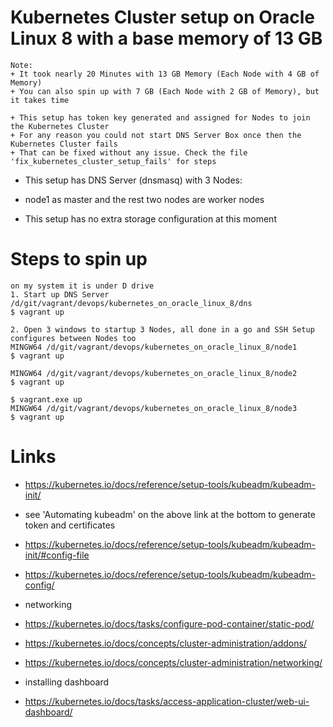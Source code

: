 # Kubernetes Cluster setup on Oracle Linux 8 with a base memory of 13 GB 
```
Note:
+ It took nearly 20 Minutes with 13 GB Memory (Each Node with 4 GB of Memory)
+ You can also spin up with 7 GB (Each Node with 2 GB of Memory), but it takes time

+ This setup has token key generated and assigned for Nodes to join the Kubernetes Cluster
+ For any reason you could not start DNS Server Box once then the Kubernetes Cluster fails
+ That can be fixed without any issue. Check the file 'fix_kubernetes_cluster_setup_fails' for steps
```
* This setup has DNS Server (dnsmasq) with 3 Nodes:
* node1 as master and the rest two nodes are worker nodes

* This setup has no extra storage configuration at this moment
# Steps to spin up 
```
on my system it is under D drive
1. Start up DNS Server 
/d/git/vagrant/devops/kubernetes_on_oracle_linux_8/dns 
$ vagrant up

2. Open 3 windows to startup 3 Nodes, all done in a go and SSH Setup configures between Nodes too
MINGW64 /d/git/vagrant/devops/kubernetes_on_oracle_linux_8/node1 
$ vagrant up

MINGW64 /d/git/vagrant/devops/kubernetes_on_oracle_linux_8/node2
$ vagrant up

$ vagrant.exe up
MINGW64 /d/git/vagrant/devops/kubernetes_on_oracle_linux_8/node3 
$ vagrant up
```

# Links
* https://kubernetes.io/docs/reference/setup-tools/kubeadm/kubeadm-init/
* see 'Automating kubeadm' on the above link at the bottom to generate token and certificates

* https://kubernetes.io/docs/reference/setup-tools/kubeadm/kubeadm-init/#config-file
* https://kubernetes.io/docs/reference/setup-tools/kubeadm/kubeadm-config/

* networking
* https://kubernetes.io/docs/tasks/configure-pod-container/static-pod/
* https://kubernetes.io/docs/concepts/cluster-administration/addons/
* https://kubernetes.io/docs/concepts/cluster-administration/networking/

* installing dashboard
* https://kubernetes.io/docs/tasks/access-application-cluster/web-ui-dashboard/
